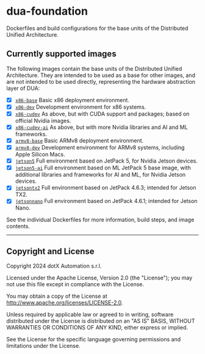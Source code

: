 # dua-foundation

Dockerfiles and build configurations for the base units of the Distributed Unified Architecture.

## Currently supported images

The following images contain the base units of the Distributed Unified Architecture. They are intended to be used as a base for other images, and are not intended to be used directly, representing the hardware abstraction layer of DUA:

- [x] [`x86-base`](Dockerfile.x86-base) Basic x86 deployment environment.
- [x] [`x86-dev`](Dockerfile.x86-dev) Development environment for x86 systems.
- [x] [`x86-cudev`](Dockerfile.x86-cudev) As above, but with CUDA support and packages; based on official Nvidia images.
- [x] [`x86-cudev-ai`](Dockerfile.x86-cudev-ai) As above, but with more Nvidia libraries and AI and ML frameworks.
- [x] [`armv8-base`](Dockerfile.armv8-base) Basic ARMv8 deployment environment.
- [x] [`armv8-dev`](Dockerfile.armv8-dev) Development environment for ARMv8 systems, including Apple Silicon Macs.
- [x] [`jetson5`](Dockerfile.jetson5) Full environment based on JetPack 5, for Nvidia Jetson devices.
- [x] [`jetson5-ai`](Dockerfile.jetson5-ai) Full environment based on ML JetPack 5 base image, with additional libraries and frameworks for AI and ML, for Nvidia Jetson devices.
- [x] [`jetsontx2`](Dockerfile.jetsontx2) Full environment based on JetPack 4.6.3; intended for Jetson TX2.
- [x] [`jetsonnano`](Dockerfile.jetsonnano) Full environment based on JetPack 4.6.1; intended for Jetson Nano.

See the individual Dockerfiles for more information, build steps, and image contents.

---

## Copyright and License

Copyright 2024 dotX Automation s.r.l.

Licensed under the Apache License, Version 2.0 (the "License"); you may not use this file except in compliance with the License.

You may obtain a copy of the License at <http://www.apache.org/licenses/LICENSE-2.0>.

Unless required by applicable law or agreed to in writing, software distributed under the License is distributed on an "AS IS" BASIS, WITHOUT WARRANTIES OR CONDITIONS OF ANY KIND, either express or implied.

See the License for the specific language governing permissions and limitations under the License.
